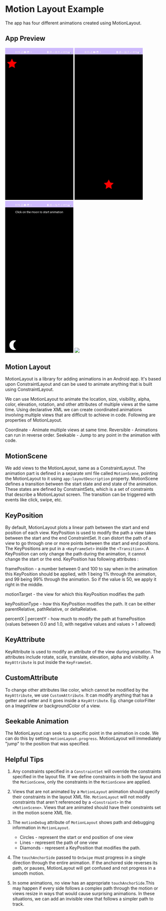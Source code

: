 # Motion Layout Example #

The app has four different animations created using MotionLayout.

## App Preview ##

<img src="./Screenshots/animation_one.gif" width=220 > <img src="./Screenshots/animation_two.gif" width=220 >
<img src="./Screenshots/animation_three.gif" width=220 >
<img src="./Screenshots/animation_four.gif" width=220 >

## Motion Layout ##

MotionLayout is a library for adding animations in an Android app. It's based upon ConstraintLayout
and can be used to animate anything that is built using ConstraintLayout.

We can use MotionLayout to animate the location, size, visibility, alpha, color, elevation,
rotation, and other attributes of multiple views at the same time. Using declarative XML we can
create coordinated animations involving multiple views that are difficult to achieve in code.
Following are properties of MotionLayout.

Coordinate - Animate multiple views at same time.
Reversible - Animations can run in reverse order.
Seekable - Jump to any point in the animation with code.

## MotionScene ##

We add views to the MotionLayout, same as a ConstraintLayout. The animation part is defined in a
separate xml file called `MotionScene`, pointing the MotionLayout to it
using `app:layoutDescription` property. MotionScene defines a transition between the start state and
end state of the animation. These states are defined by ConstraintSets, which is a set of
constraints that describe a MotionLayout screen. The transition can be triggered with events like
click, swipe, etc.

## KeyPosition ##

By default, MotionLayout plots a linear path between the start and end position of each view.
KeyPosition is used to modify the path a view takes between the start and the end ConstraintSet. It
can distort the path of a view to go through one or more points between the start and end positions.
The KeyPositions are put in a `<KeyFrameSet>` inside the `<Transition>`. A KeyPosition can only
change the path during the animation, it cannot change the start or the end. KeyPosition has
following attributes :

framePosition - a number between 0 and 100 to say when in the animation this KeyPosition should be
applied, with 1 being 1% through the animation, and 99 being 99% through the animation. So if the
value is 50, we apply it right in the middle.

motionTarget - the view for which this KeyPosition modifies the path

keyPositionType - how this KeyPosition modifies the path. It can be either parentRelative,
pathRelative, or deltaRelative.

percentX | percentY - how much to modify the path at framePosition (values between 0.0 and 1.0, with
negative values and values > 1 allowed)

## KeyAttribute ##

KeyAttribute is used to modify an attribute of the view during animation. The attributes include
rotate, scale, translate, elevation, alpha and visibility. A `KeyAttribute` is put inside
the `KeyFrameSet`.

## CustomAttribute ##

To change other attributes like color, which cannot be modified by the `KeyAttribute`, we
use `CustomAttribute`. It can modify anything that has a getter and setter and it goes inside
a `KeyAttribute`. Eg. change colorFilter on a ImageView or backgroundColor of a view.

## Seekable Animation ##

The MotionLayout can seek to a specific point in the animation in code. We can do this by
setting `motionLayout.progress`. MotionLayout will immediately "jump" to the position that was
specified.

## Helpful Tips ##

1. Any constraints specified in a `ConstraintSet` will override the constraints specified in the
   layout file. If we define constraints in both the layout and the `MotionScene`, only the
   constraints in the `MotionScene` are applied.

2. Views that are not animated by a `MotionLayout` animation should specify their constraints in the
   layout XML file. `MotionLayout` will not modify constraints that aren't referenced by
   a `<Constraint>` in the `<MotionScene>`. Views that are animated should have their constraints
   set in the motion scene XML file.

3. The `motionDebug` attribute of `MotionLayout` shows path and debugging information
   in `MotionLayout`.
   - Circles - represent the start or end position of one view
   - Lines - represent the path of one view
   - Diamonds - represent a KeyPosition that modifies the path.

4. The `touchAnchorSide` passed to `OnSwipe` must progress in a single direction through the entire
   animation.
   If the anchored side reverses its path, or pauses, MotionLayout will get confused and not
   progress in a smooth motion.

5. In some animations, no view has an appropriate `touchAnchorSide`.This may happen if every side
   follows a complex path through the motion or views resize in ways that would cause surprising
   animations. In these situations, we can add an invisible view that follows a simpler path to
   track.